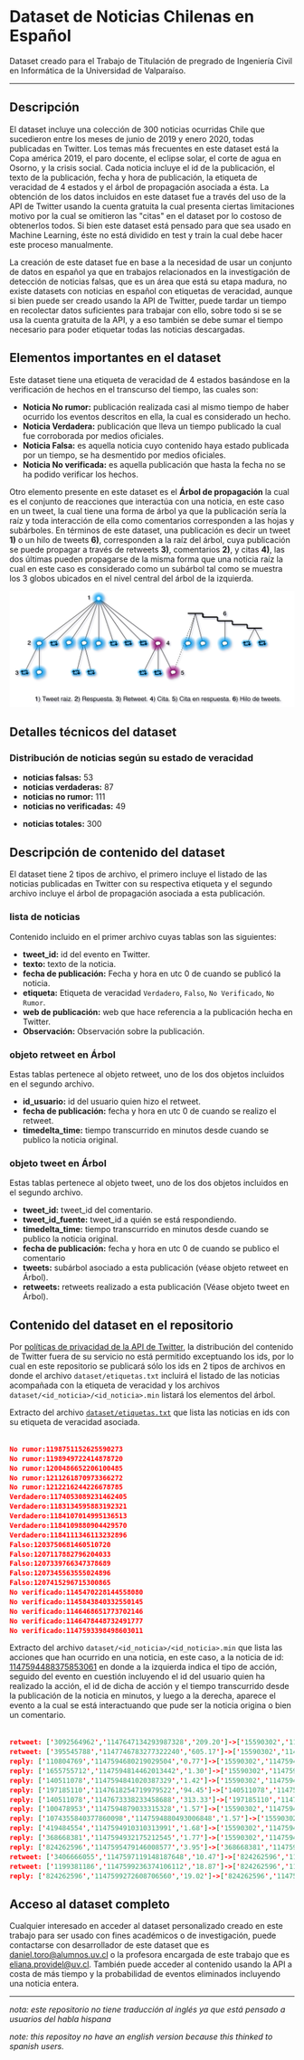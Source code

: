 # Dataset de Noticias Chilenas en Español

Dataset creado para el Trabajo de Titulación de pregrado de Ingeniería Civil en Informática de la Universidad de Valparaíso.

---

## Descripción

El dataset incluye una colección de 300 noticias ocurridas Chile que sucedieron entre los meses de junio de 2019 y enero 2020, todas publicadas en Twitter. Los temas más frecuentes en este dataset está la Copa américa 2019, el paro docente, el eclipse solar, el corte de agua en Osorno, y la crisis social. Cada noticia incluye el id de la publicación, el texto de la publicación, fecha y hora de publicación, la etiqueta de veracidad de 4 estados y el árbol de propagación asociada a ésta. La obtención de los datos incluidos en este dataset fue a través del uso de la API de Twitter usando la cuenta gratuita la cual presenta ciertas limitaciones motivo por la cual se omitieron las "citas" en el dataset por lo costoso de obtenerlos todos. Si bien este dataset está pensado para que sea usado en Machine Learning, éste no está dividido en test y train la cual debe hacer este proceso manualmente.

La creación de este dataset fue en base a la necesidad de usar un conjunto de datos en español ya que en trabajos relacionados en la investigación de detección de noticias falsas, que es un área que está su etapa madura, no existe datasets con noticias en español con etiquetas de veracidad, aunque si bien puede ser creado usando la API de Twitter, puede tardar un tiempo en recolectar datos suficientes para trabajar con ello, sobre todo si se se usa la cuenta gratuita de la API, y a eso también se debe sumar el tiempo necesario para poder etiquetar todas las noticias descargadas. 

## Elementos importantes en el dataset

Este dataset tiene una etiqueta de veracidad de 4 estados basándose en la verificación de hechos en el transcurso del tiempo, las cuales son:

- **Noticia No rumor:** publicación realizada casi al mismo tiempo de haber ocurrido los eventos descritos en ella, la cual es considerado un hecho. 
- **Noticia Verdadera:** publicación que lleva un tiempo publicado la cual fue corroborada por medios oficiales.
- **Noticia Falsa:** es aquella noticia cuyo contenido haya estado publicada por un tiempo, se ha desmentido por medios oficiales.
- **Noticia No verificada:** es aquella publicación que hasta la fecha no se ha podido verificar los hechos.

Otro elemento presente en este dataset es el **Árbol de propagación** la cual es el conjunto de reacciones que interactúa con una noticia, en este caso en un tweet, la cual tiene una forma de árbol ya que la publicación sería la raíz y toda interacción de ella como comentarios corresponden a las hojas y subárboles. En términos de este dataset, una publicación es decir un tweet **1)** o un hilo de tweets **6)**, corresponden a la raíz del árbol, cuya publicación se puede propagar a través de retweets **3)**, comentarios **2)**, y citas **4)**, las dos últimas pueden propagarse de la misma forma que una noticia raíz la cual en este caso es considerado como un subárbol tal como se muestra los 3 globos ubicados en el nivel central del árbol de la izquierda.

![detalle arbol](./Arbol_Propagacion.png)

## Detalles técnicos del dataset

### Distribución de noticias según su estado de veracidad
<ul>
	<li><b>noticias falsas:</b> 53</li>
	<li><b>noticias verdaderas:</b>		87</li>
	<li><b>noticias no rumor:</b>		111</li>
	<li><b>noticias no verificadas:</b>	49</li>
</ul>
<ul>
    <li><b>noticias totales:</b> 300</li>
</ul>


## Descripción de contenido del dataset
El dataset tiene 2 tipos de archivo, el primero incluye el listado de las noticias publicadas en Twitter con su respectiva etiqueta y el segundo archivo incluye el árbol de propagación asociada a esta publicación.

### lista de noticias
Contenido incluido en el primer archivo cuyas tablas son las siguientes:

- **tweet_id:** id del evento en Twitter.
- **texto:** texto de la noticia.
- **fecha de publicación:** Fecha y hora en utc 0 de cuando se publicó la noticia.
- **etiqueta:** Etiqueta de veracidad `Verdadero`, `Falso`, `No Verificado`, `No Rumor`.
- **web de publicación:** web que hace referencia a la publicación hecha en Twitter.
- **Observación:** Observación sobre la publicación.


### objeto retweet en Árbol
Estas tablas pertenece al objeto retweet, uno de los dos objetos incluidos en el segundo archivo.

- **id_usuario:** id del usuario quien hizo el retweet.
- **fecha de publicación:** fecha y hora en utc 0 de cuando se realizo el retweet.
- **timedelta_time:** tiempo transcurrido en minutos desde cuando se publico la noticia original.

### objeto tweet en Árbol
Estas tablas pertenece al objeto tweet, uno de los dos objetos incluidos en el segundo archivo.

- **tweet_id:** tweet_id del comentario.
- **tweet_id_fuente:** tweet_id a quién se está respondiendo.
- **timedelta_time:** tiempo transcurrido en minutos desde cuando se publico la noticia original.
- **fecha de publicación:** fecha y hora en utc 0 de cuando se publico el comentario
- **tweets:** subárbol asociado a esta publicación (véase objeto retweet en Árbol).
- **retweets:** retweets realizado a esta publicación (Véase objeto tweet en Árbol).

## Contenido del dataset en el repositorio

Por [políticas de privacidad de la API de Twitter](https://developer.twitter.com/en/developer-terms/policy#4-e), la distribución del contenido de Twitter fuera de su servicio no está permitido exceptuando los ids, por lo cual en este repositorio se publicará sólo los ids en 2 tipos de archivos en donde el archivo `dataset/etiquetas.txt` incluirá el listado de las noticias acompañada con la etiqueta de veracidad y los archivos `dataset/<id_noticia>/<id_noticia>.min` listará los elementos del árbol.

Extracto del archivo [`dataset/etiquetas.txt`](./dataset/etiquetas.txt) que lista las noticias en ids con su etiqueta de veracidad asociada.
```json

No rumor:1198751152625590273
No rumor:1198949722414878720
No rumor:1200486652206100485
No rumor:1211261870973366272
No rumor:1212216244226678785
Verdadero:1174053089231462405
Verdadero:1183134595883192321
Verdadero:1184107014995136513
Verdadero:1184109880904429570
Verdadero:1184111346113232896
Falso:1203750681460510720
Falso:1207117882796204033
Falso:1207339766347378689
Falso:1207345563555024896
Falso:1207415296715300865
No verificado:1145470228144558080
No verificado:1145843840332550145
No verificado:1146468651773702146
No verificado:1146478448732491777
No verificado:1147593398498603011

```

Extracto del archivo `dataset/<id_noticia>/<id_noticia>.min` que lista las acciones que han ocurrido en una noticia, en este caso, a la noticia de id: [1147594488375853061](./dataset/1147594488375853061/1147594488375853061.min) en donde a la izquierda indica el tipo de acción, seguido del evento en cuestión incluyendo el id del usuario quien ha realizado la acción, el id de dicha de acción y el tiempo transcurrido desde la publicación de la noticia en minutos, y luego a la derecha, aparece el evento a la cual se está interactuando que pude ser la noticia origina o bien un comentario.
```json

retweet: ['3092564962','1147647134293987328','209.20']->['15590302','1147594488375853061','0.0']
retweet: ['395545788','1147746783277322240','605.17']->['15590302','1147594488375853061','0.0']
reply: ['110804769','1147594680219029504','0.77']->['15590302','1147594488375853061','0.0']
reply: ['1655755712','1147594814462013442','1.30']->['15590302','1147594488375853061','0.0']
reply: ['140511078','1147594841020387329','1.42']->['15590302','1147594488375853061','0.0']
reply: ['197185110','1147618254719979522','94.45']->['140511078','1147594841020387329','1.42']
reply: ['140511078','1147673338233458688','313.33']->['197185110','1147618254719979522','94.45']
reply: ['100478953','1147594879033315328','1.57']->['15590302','1147594488375853061','0.0']
reply: ['1074355840377860098','1147594880493006848','1.57']->['15590302','1147594488375853061','0.0']
reply: ['419484554','1147594910310313991','1.68']->['15590302','1147594488375853061','0.0']
reply: ['368668381','1147594932175212545','1.77']->['15590302','1147594488375853061','0.0']
reply: ['824262596','1147595479146008577','3.95']->['368668381','1147594932175212545','1.77']
retweet: ['3406666055','1147597119148187648','10.47']->['824262596','1147595479146008577','3.95']
retweet: ['1199381186','1147599236374106112','18.87']->['824262596','1147595479146008577','3.95']
reply: ['824262596','1147599272608706560','19.02']->['824262596','1147595479146008577','3.95']

```

## Acceso al dataset completo

Cualquier interesado en acceder al dataset personalizado creado en este trabajo para ser usado con fines académicos o de investigación, puede contactarse con desarrollador de este dataset que es daniel.toro@alumnos.uv.cl o la profesora encargada de este trabajo que es eliana.providel@uv.cl. También puede acceder al contenido usando la API a costa de más tiempo y la probabilidad de eventos eliminados incluyendo una noticia entera.

---

*nota: este repositorio no tiene traducción al inglés ya que está pensado a usuarios del habla hispana*

*note: this repositoy no have an english version because this thinked to spanish users.*


